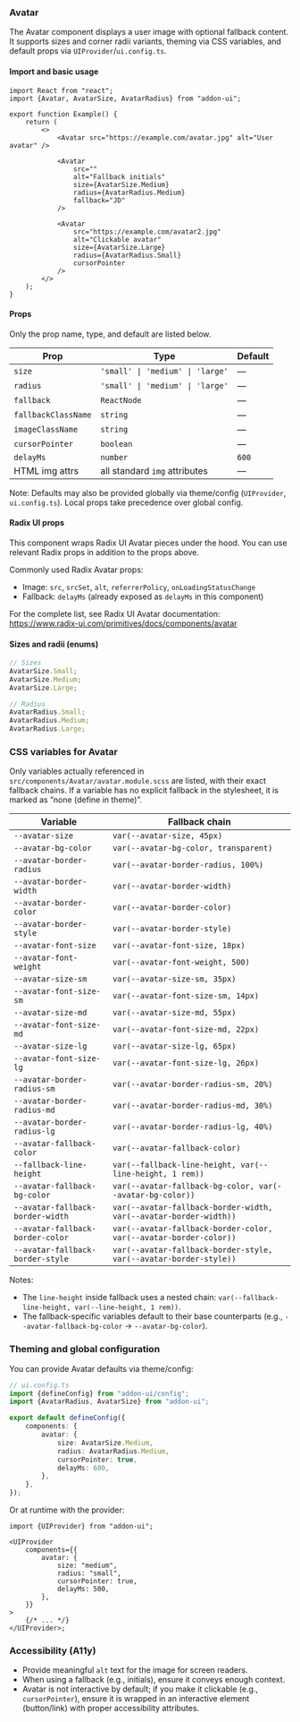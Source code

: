 ### Avatar

The Avatar component displays a user image with optional fallback content. It supports sizes and corner radii variants, theming via CSS variables, and default props via `UIProvider`/`ui.config.ts`.

#### Import and basic usage

```tsx
import React from "react";
import {Avatar, AvatarSize, AvatarRadius} from "addon-ui";

export function Example() {
    return (
        <>
            <Avatar src="https://example.com/avatar.jpg" alt="User avatar" />

            <Avatar
                src=""
                alt="Fallback initials"
                size={AvatarSize.Medium}
                radius={AvatarRadius.Medium}
                fallback="JD"
            />

            <Avatar
                src="https://example.com/avatar2.jpg"
                alt="Clickable avatar"
                size={AvatarSize.Large}
                radius={AvatarRadius.Small}
                cursorPointer
            />
        </>
    );
}
```

#### Props

Only the prop name, type, and default are listed below.

| Prop                | Type                             | Default |
| ------------------- | -------------------------------- | ------- |
| `size`              | `'small' \| 'medium' \| 'large'` | —       |
| `radius`            | `'small' \| 'medium' \| 'large'` | —       |
| `fallback`          | `ReactNode`                      | —       |
| `fallbackClassName` | `string`                         | —       |
| `imageClassName`    | `string`                         | —       |
| `cursorPointer`     | `boolean`                        | —       |
| `delayMs`           | `number`                         | `600`   |
| HTML img attrs      | all standard `img` attributes    | —       |

Note: Defaults may also be provided globally via theme/config (`UIProvider`, `ui.config.ts`). Local props take precedence over global config.

#### Radix UI props

This component wraps Radix UI Avatar pieces under the hood. You can use relevant Radix props in addition to the props above.

Commonly used Radix Avatar props:
- Image: `src`, `srcSet`, `alt`, `referrerPolicy`, `onLoadingStatusChange`
- Fallback: `delayMs` (already exposed as `delayMs` in this component)

For the complete list, see Radix UI Avatar documentation:
https://www.radix-ui.com/primitives/docs/components/avatar

#### Sizes and radii (enums)

```ts
// Sizes
AvatarSize.Small;
AvatarSize.Medium;
AvatarSize.Large;

// Radius
AvatarRadius.Small;
AvatarRadius.Medium;
AvatarRadius.Large;
```

### CSS variables for Avatar

Only variables actually referenced in `src/components/Avatar/avatar.module.scss` are listed, with their exact fallback chains. If a variable has no explicit fallback in the stylesheet, it is marked as “none (define in theme)”.

| Variable                         | Fallback chain                                                    |
| -------------------------------- | ----------------------------------------------------------------- |
| `--avatar-size`                  | `var(--avatar-size, 45px)`                                        |
| `--avatar-bg-color`              | `var(--avatar-bg-color, transparent)`                             |
| `--avatar-border-radius`         | `var(--avatar-border-radius, 100%)`                               |
| `--avatar-border-width`          | `var(--avatar-border-width)`                                      |
| `--avatar-border-color`          | `var(--avatar-border-color)`                                      |
| `--avatar-border-style`          | `var(--avatar-border-style)`                                      |
| `--avatar-font-size`             | `var(--avatar-font-size, 18px)`                                   |
| `--avatar-font-weight`           | `var(--avatar-font-weight, 500)`                                  |
| `--avatar-size-sm`               | `var(--avatar-size-sm, 35px)`                                     |
| `--avatar-font-size-sm`          | `var(--avatar-font-size-sm, 14px)`                                |
| `--avatar-size-md`               | `var(--avatar-size-md, 55px)`                                     |
| `--avatar-font-size-md`          | `var(--avatar-font-size-md, 22px)`                                |
| `--avatar-size-lg`               | `var(--avatar-size-lg, 65px)`                                     |
| `--avatar-font-size-lg`          | `var(--avatar-font-size-lg, 26px)`                                |
| `--avatar-border-radius-sm`      | `var(--avatar-border-radius-sm, 20%)`                             |
| `--avatar-border-radius-md`      | `var(--avatar-border-radius-md, 30%)`                             |
| `--avatar-border-radius-lg`      | `var(--avatar-border-radius-lg, 40%)`                             |
| `--avatar-fallback-color`        | `var(--avatar-fallback-color)`                                    |
| `--fallback-line-height`         | `var(--fallback-line-height, var(--line-height, 1 rem))`          |
| `--avatar-fallback-bg-color`     | `var(--avatar-fallback-bg-color, var(--avatar-bg-color))`         |
| `--avatar-fallback-border-width` | `var(--avatar-fallback-border-width, var(--avatar-border-width))` |
| `--avatar-fallback-border-color` | `var(--avatar-fallback-border-color, var(--avatar-border-color))` |
| `--avatar-fallback-border-style` | `var(--avatar-fallback-border-style, var(--avatar-border-style))` |

Notes:

- The `line-height` inside fallback uses a nested chain: `var(--fallback-line-height, var(--line-height, 1 rem))`.
- The fallback-specific variables default to their base counterparts (e.g., `--avatar-fallback-bg-color` → `--avatar-bg-color`).

### Theming and global configuration

You can provide Avatar defaults via theme/config:

```ts
// ui.config.ts
import {defineConfig} from "addon-ui/config";
import {AvatarRadius, AvatarSize} from "addon-ui";

export default defineConfig({
    components: {
        avatar: {
            size: AvatarSize.Medium,
            radius: AvatarRadius.Medium,
            cursorPointer: true,
            delayMs: 600,
        },
    },
});
```

Or at runtime with the provider:

```tsx
import {UIProvider} from "addon-ui";

<UIProvider
    components={{
        avatar: {
            size: "medium",
            radius: "small",
            cursorPointer: true,
            delayMs: 500,
        },
    }}
>
    {/* ... */}
</UIProvider>;
```

### Accessibility (A11y)

- Provide meaningful `alt` text for the image for screen readers.
- When using a fallback (e.g., initials), ensure it conveys enough context.
- Avatar is not interactive by default; if you make it clickable (e.g., `cursorPointer`), ensure it is wrapped in an interactive element (button/link) with proper accessibility attributes.

